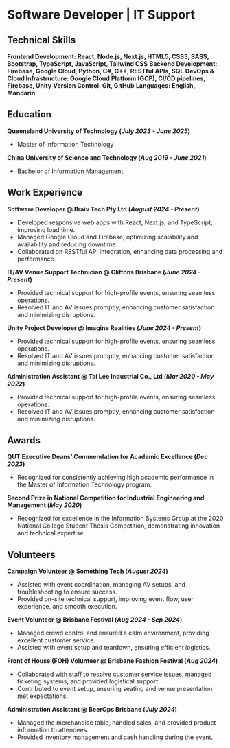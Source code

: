 # Software Developer | IT Support

## Technical Skills
**Frontend Development: React, Node.js, Next.js, HTML5, CSS3, SASS, Bootstrap, TypeScript, JavaScript, Tailwind CSS**
**Backend Development: Firebase, Google Cloud, Python, C#, C++, RESTful APIs, SQL**
**DevOps & Cloud Infrastructure: Google Cloud Platform (GCP), CI/CD pipelines, Firebase, Unity**
**Version Control: Git, GitHub**
**Languages: English, Mandarin**

## Education							       		
**Queensland University of Technology (_July 2023 - June 2025_)**
- Master of Information Technology
  
**China University of Science and Technology (_Aug 2019 - June 2021_)**      		
- Bachelor of Information Management

## Work Experience
**Software Developer @ Braiv Tech Pty Ltd (_August 2024 - Present_)**
- Developed responsive web apps with React, Next.js, and TypeScript, improving load time.
- Managed Google Cloud and Firebase, optimizing scalability and availability and reducing downtime.
- Collaborated on RESTful API integration, enhancing data processing and performance.

**IT/AV Venue Support Technician @ Cliftons Brisbane (_June 2024 - Present_)**
- Provided technical support for high-profile events, ensuring seamless operations.
- Resolved IT and AV issues promptly, enhancing customer satisfaction and minimizing disruptions.

**Unity Project Developer @ Imagine Realities (_June 2024 - Present_)**
- Provided technical support for high-profile events, ensuring seamless operations.
- Resolved IT and AV issues promptly, enhancing customer satisfaction and minimizing disruptions.

**Administration Assistant @ Tai Lee Industrial Co., Ltd (_Mar 2020 - May 2022_)**
- Provided technical support for high-profile events, ensuring seamless operations.
- Resolved IT and AV issues promptly, enhancing customer satisfaction and minimizing disruptions.

## Awards
**QUT Executive Deans’ Commendation for Academic Excellence (_Dec 2023_)**
- Recognized for consistently achieving high academic performance in the Master of Information Technology program.

**Second Prize in National Competition for Industrial Engineering and Management (_May 2020_)**
- Recognized for excellence in the Information Systems Group at the 2020 National College Student Thesis Competition, demonstrating innovation and technical expertise.

## Volunteers
**Campaign Volunteer @ Something Tech (_August 2024_)**
- Assisted with event coordination, managing AV setups, and troubleshooting to ensure success.
- Provided on-site technical support, improving event flow, user experience, and smooth execution.

**Event Volunteer @ Brisbane Festival (_Aug 2024 - Sep 2024_)**
- Managed crowd control and ensured a calm environment, providing excellent customer service.
- Assisted with event setup and teardown, ensuring efficient logistics.

**Front of House (FOH) Volunteer @ Brisbane Fashion Festival (_Aug 2024_)**
- Collaborated with staff to resolve customer service issues, managed ticketing systems, and provided logistical support.
- Contributed to event setup, ensuring seating and venue presentation met expectations.

**Administration Assistant @ BeerOps Brisbane (_July 2024_)**
- Managed the merchandise table, handled sales, and provided product information to attendees.
- Provided inventory management and cash handling during the event.
